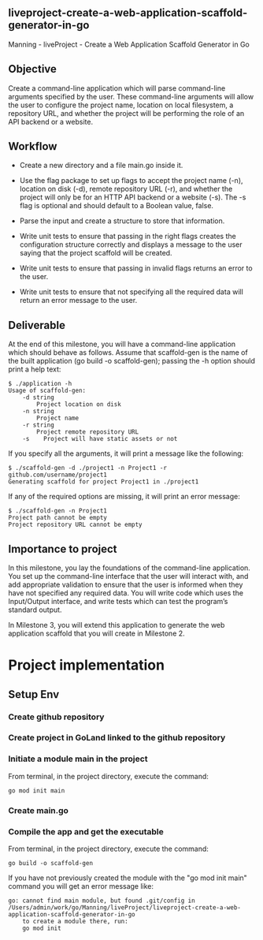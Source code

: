 liveproject-create-a-web-application-scaffold-generator-in-go
---


Manning - liveProject - Create a Web Application Scaffold Generator in Go


## Objective

Create a command-line application which will parse command-line arguments specified by the user. These command-line arguments will allow the user to configure the project name, location on local filesystem, a repository URL, and whether the project will be performing the role of an API backend or a website.

## Workflow

- Create a new directory and a file main.go inside it.

- Use the flag package to set up flags to accept the project name (-n), location on disk (-d), remote repository URL (-r), and whether the project will only be for an HTTP API backend or a website (-s). The -s flag is optional and should default to a Boolean value, false.

- Parse the input and create a structure to store that information.

- Write unit tests to ensure that passing in the right flags creates the configuration structure correctly and displays a message to the user saying that the project scaffold will be created.

- Write unit tests to ensure that passing in invalid flags returns an error to the user.

- Write unit tests to ensure that not specifying all the required data will return an error message to the user.

## Deliverable

At the end of this milestone, you will have a command-line application which should behave as follows. Assume that scaffold-gen is the name of the built application (go build -o scaffold-gen); passing the -h option should print a help text:

    $ ./application -h
    Usage of scaffold-gen:
        -d string
            Project location on disk
        -n string
            Project name
        -r string
            Project remote repository URL
        -s    Project will have static assets or not

If you specify all the arguments, it will print a message like the following:

    $ ./scaffold-gen -d ./project1 -n Project1 -r github.com/username/project1
    Generating scaffold for project Project1 in ./project1

If any of the required options are missing, it will print an error message:

    $ ./scaffold-gen -n Project1         
    Project path cannot be empty
    Project repository URL cannot be empty

## Importance to project

In this milestone, you lay the foundations of the command-line application. You set up the command-line interface that the user will interact with, and add appropriate validation to ensure that the user is informed when they have not specified any required data. You will write code which uses the Input/Output interface, and write tests which can test the program’s standard output.

In Milestone 3, you will extend this application to generate the web application scaffold that you will create in Milestone 2.



# Project implementation

## Setup Env

### Create github repository

### Create project in GoLand linked to the github repository

### Initiate a module main in the project
From terminal, in the project directory, execute the command:

    go mod init main

### Create main.go 


### Compile the app and get the executable
From terminal, in the project directory, execute the command:

    go build -o scaffold-gen

If you have not previously created the module with the 
"go mod init main" command you will get an error message like:

    go: cannot find main module, but found .git/config in /Users/admin/work/go/Manning/liveProject/liveproject-create-a-web-application-scaffold-generator-in-go
        to create a module there, run:
        go mod init

